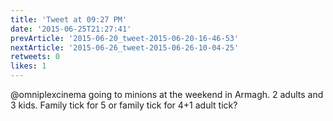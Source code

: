 ```yaml
---
title: 'Tweet at 09:27 PM'
date: '2015-06-25T21:27:41'
prevArticle: '2015-06-20_tweet-2015-06-20-16-46-53'
nextArticle: '2015-06-26_tweet-2015-06-26-10-04-25'
retweets: 0
likes: 1
---
```

@omniplexcinema going to minions at the weekend in Armagh. 2 adults and 3 kids. Family tick for 5 or family tick for 4+1 adult tick?